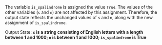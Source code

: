 The variable `is_spalindrome` is assigned the value `True`. The values of the other variables (`s` and `n`) are not affected by this assignment. Therefore, the output state reflects the unchanged values of `s` and `n`, along with the new assignment of `is_spalindrome`.

Output State: **`s` is a string consisting of English letters with a length between 1 and 1000; `n` is between 1 and 1000; `is_spalindrome` is True**